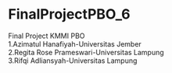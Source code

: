 # FinalProjectPBO_6<br />
Final Project KMMI PBO<br />
1.Azimatul Hanafiyah-Universitas Jember<br />
2.Regita Rose Prameswari-Universitas Lampung<br />
3.Rifqi Adliansyah-Universitas Lampung<br />
